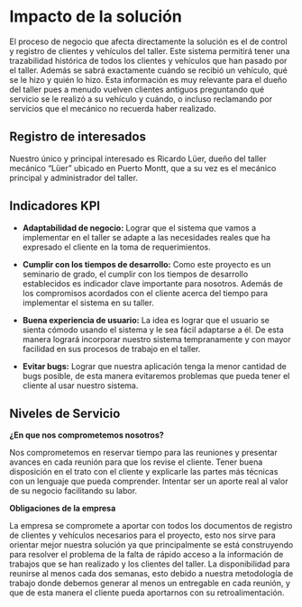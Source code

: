 # Impacto de la solución

El proceso de negocio que afecta directamente la solución es el de control y registro de clientes y vehículos del taller. Este sistema permitirá tener una trazabilidad histórica de todos los clientes y vehículos que han pasado por el taller. Además se sabrá exactamente cuándo se recibió un vehículo, qué se le hizo y quién lo hizo. Esta información es muy relevante para el dueño del taller pues a menudo vuelven clientes antiguos preguntando qué servicio se le realizó a su vehículo y cuándo, o incluso reclamando por servicios que el mecánico no recuerda haber realizado. 

## Registro de interesados

Nuestro único y principal interesado es Ricardo Lüer, dueño del taller mecánico “Lüer” ubicado en Puerto Montt, que a su vez es el mecánico principal y administrador del taller.

## Indicadores KPI

- **Adaptabilidad de negocio:** Lograr que el sistema que vamos a implementar en el taller se adapte a las necesidades reales que ha expresado el cliente en la toma de requerimientos. 

- **Cumplir con los tiempos de desarrollo:** Como este proyecto es un seminario de grado, el cumplir con los tiempos de desarrollo establecidos es indicador clave importante para nosotros. Además de los compromisos acordados con el cliente acerca del tiempo para implementar el sistema en su taller.

- **Buena experiencia de usuario:** La idea es lograr que el usuario se sienta cómodo usando el sistema y le sea fácil adaptarse a él. De esta manera logrará incorporar nuestro sistema tempranamente y con mayor facilidad en sus procesos de trabajo en el taller.

- **Evitar bugs:** Lograr que nuestra aplicación tenga la menor cantidad de bugs posible, de esta manera evitaremos problemas que pueda tener el cliente al usar nuestro sistema.

## Niveles de Servicio

**¿En que nos comprometemos nosotros?**

Nos comprometemos en reservar tiempo para las reuniones y presentar avances en cada reunión para que los revise el cliente.
Tener buena disposición en el trato con el cliente y explicarle las partes más técnicas con un lenguaje que pueda comprender.
Intentar ser un aporte real al valor de su negocio facilitando su labor.

**Obligaciones de la empresa**

La empresa se compromete a aportar con todos los documentos de registro de clientes y vehículos necesarios para el proyecto, esto nos sirve para orientar mejor nuestra solución ya que principalmente se está construyendo para resolver el problema de la falta de rápido acceso a la información de trabajos que se han realizado y los clientes del taller.
La disponibilidad para reunirse al menos cada dos semanas, esto debido a nuestra metodología de trabajo donde debemos generar al menos un entregable en cada reunión, y que de esta manera el cliente pueda aportarnos con su retroalimentación. 
